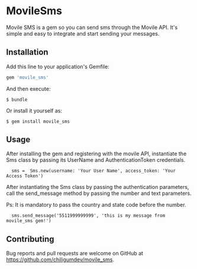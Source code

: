 # MovileSms

Movile SMS is a gem so you can send sms through the Movile API. It's simple and easy to integrate and start sending your messages.

## Installation

Add this line to your application's Gemfile:

```ruby
gem 'movile_sms'
```

And then execute:

    $ bundle

Or install it yourself as:

    $ gem install movile_sms

## Usage

After installing the gem and registering with the movile API, instantiate the Sms class by passing its UserName and AuthenticationToken credentials.

```
  sms =  Sms.new(username: 'Your User Name', access_token: 'Your Access Token')

```

After instantiating the Sms class by passing the authentication parameters, call the send_message method by passing the number and text parameters.

Ps: It is mandatory to pass the country and state code before the number.

```
  sms.send_message('5511999999999', 'this is my message from movile_sms gem!')

```


## Contributing

Bug reports and pull requests are welcome on GitHub at https://github.com/chiligumdev/movile_sms.

